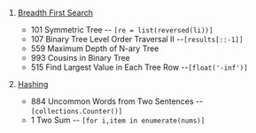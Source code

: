 1. [Breadth First Search](https://github.com/KaidiGuo/Algorithm-Exercises/tree/master/Breadth-first%20Search)
   + 101 Symmetric Tree -- `[re = list(reversed(li))]`
   + 107 Binary Tree Level Order Traversal II --`[results[::-1]]`
   + 559 Maximum Depth of N-ary Tree
   + 993 Cousins in Binary Tree
   + 515 Find Largest Value in Each Tree Row --`[float('-inf')]`

2. [Hashing](https://github.com/KaidiGuo/Algorithm-Exercises/tree/master/Hashing)
   + 884 Uncommon Words from Two Sentences -- `[collections.Counter()]`
   + 1 Two Sum -- `[for i,item in enumerate(nums)]`
